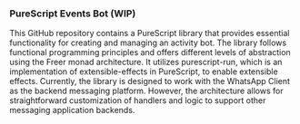 ### PureScript Events Bot (WIP)

This GitHub repository contains a PureScript library that provides essential functionality for creating and managing an activity bot. The library follows functional programming principles and offers different levels of abstraction using the Freer monad architecture. It utilizes purescript-run, which is an implementation of extensible-effects in PureScript, to enable extensible effects. Currently, the library is designed to work with the WhatsApp Client as the backend messaging platform. However, the architecture allows for straightforward customization of handlers and logic to support other messaging application backends.
